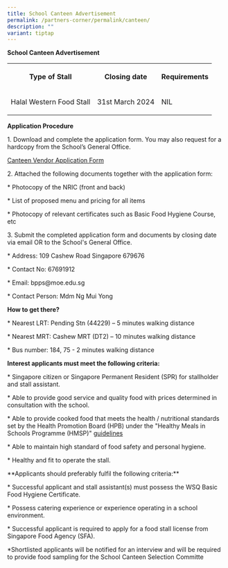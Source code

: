 ```yaml
---
title: School Canteen Advertisement
permalink: /partners-corner/permalink/canteen/
description: ""
variant: tiptap
---
```

<p><strong>School Canteen Advertisement</strong></p><table><tbody><tr><th rowspan="1" colspan="1"><p>Type of Stall</p></th><th rowspan="1" colspan="1"><p>Closing date</p></th><th rowspan="1" colspan="1"><p>Requirements</p></th></tr><tr><td rowspan="1" colspan="1"><p>Halal Western Food Stall</p></td><td rowspan="1" colspan="1"><p>31st March 2024</p></td><td rowspan="1" colspan="1"><p>NIL</p></td></tr></tbody></table><p><strong>Application Procedure</strong></p><p>1. Download and complete the application form. You may also request for a hardcopy from the School’s General Office.</p><p><a href="/files/canteen%20stall%20application%20formbf71.pdf" rel="noopener noreferrer nofollow" target="_blank">Canteen Vendor Application Form</a></p><p>2. Attached the following documents together with the application form:</p><p>* Photocopy of the NRIC (front and back)</p><p>* List of proposed menu and pricing for all items</p><p>* Photocopy of relevant certificates such as Basic Food Hygiene Course, etc</p><p>3. Submit the completed application form and documents by closing date via email OR to the School's General Office.</p><p>* Address: 109 Cashew Road Singapore 679676</p><p>* Contact No: 67691912</p><p>* Email: bpps@moe.edu.sg</p><p>* Contact Person: Mdm Ng Mui Yong</p><p><strong>How to get there?</strong></p><p>* Nearest LRT: Pending Stn (44229) – 5 minutes walking distance</p><p>* Nearest MRT: Cashew MRT (DT2) – 10 minutes walking distance</p><p>* Bus number: 184, 75 - 2 minutes walking distance</p><p><strong>Interest applicants must meet the following criteria:</strong></p><p>* Singapore citizen or Singapore Permanent Resident (SPR) for stallholder and stall assistant.</p><p>* Able to provide good service and quality food with prices determined in consultation with the school.</p><p>* Able to provide cooked food that meets the health / nutritional standards set by the Health Promotion Board (HPB) under the "Healthy Meals in Schools Programme (HMSP)" <a href="https://www.hpb.gov.sg/schools/school-programmes/healthy-meals-in-schools-programme" rel="noopener noreferrer nofollow" target="_blank">guidelines</a></p><p>* Able to maintain high standard of food safety and personal hygiene.</p><p>* Healthy and fit to operate the stall.</p><p>**Applicants should preferably fulfil the following criteria:**</p><p>* Successful applicant and stall assistant(s) must possess the WSQ Basic Food Hygiene Certificate.</p><p>* Possess catering experience or experience operating in a school environment.</p><p>* Successful applicant is required to apply for a food stall license from Singapore Food Agency (SFA).</p><p>*Shortlisted applicants will be notified for an interview and will be required to provide food sampling for the School Canteen Selection Committe</p>